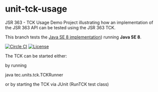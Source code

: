 # unit-tck-usage
JSR 363 - TCK Usage Demo Project illustrating how an implementation of the JSR 363 API can be tested using the JSR 363 TCK.

This branch tests the [Java SE 8 implementation](../../../uom-se)) running **Java SE 8**.

[![Circle CI](https://circleci.com/gh/unitsofmeasurement/unit-tck-usage/tree/java8.svg?style=svg)](https://circleci.com/gh/unitsofmeasurement/unit-tck-usage/tree/java8)
[![License](http://img.shields.io/badge/license-BSD3-blue.svg?style=flat-square)](http://opensource.org/licenses/BSD-3-Clause)

The TCK can be started either:

by running

java tec.units.tck.TCKRunner

or by starting the TCK via JUnit (RunTCK test class)
